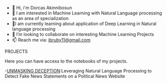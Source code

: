 
- 👋 Hi, i'm Dorcas Akinnibosun
- 👀 I am interested in Machine Learning with Natural Language processing as an area of specialization
- 🌱I am currently learning about application of Deep Learning in Natural language processing
- 👯 I’m looking to collaborate on interesting Machine Learning Projects
- 📫 Reach me via: ibruby11@gmail.com





PROJECTS

Here you can have access to the notebooks of my projects.


-[UNMASKING DECEPTION](https://github.com/Tabitha001/MACHINE-LEARNING-PORTFOLIO/tree/main/UNMASKING%20DECEPTION):Leveraging Natural Language Processing to Detect Fake News Statements on a Political News Website

